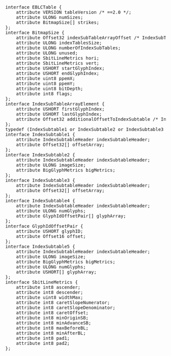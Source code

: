 <pre class='idl'>
interface EBLCTable {
	attribute VERSION tableVersion /* ==2.0 */;
	attribute ULONG numSizes;
	attribute BitmapSize[] strikes;
};
interface BitmapSize {
	attribute Offset32 indexSubTableArrayOffset /* IndexSubTableArrayElement[] */;
	attribute ULONG indexTablesSize;
	attribute ULONG numberOfIndexSubTables;
	attribute ULONG unused;
	attribute SbitLineMetrics hori;
	attribute SbitLineMetrics vert;
	attribute USHORT startGlyphIndex;
	attribute USHORT endGlyphIndex;
	attribute uint8 ppemX;
	attribute uint8 ppemY;
	attribute uint8 bitDepth;
	attribute int8 flags;
};
interface IndexSubTableArrayElement {
	attribute USHORT firstGlyphIndex;
	attribute USHORT lastGlyphIndex;
	attribute Offset32 additionalOffsetToIndexSubtable /* IndexSubTable */;
};
typedef (IndexSubtable1 or IndexSubtable2 or IndexSubtable3 or IndexSubtable4 or IndexSubtable5) IndexSubTable;
interface IndexSubtable1 {
	attribute IndexSubtableHeader indexSubtableHeader;
	attribute Offset32[] offsetArray;
};
interface IndexSubtable2 {
	attribute IndexSubtableHeader indexSubtableHeader;
	attribute ULONG imageSize;
	attribute BigGlyphMetrics bigMetrics;
};
interface IndexSubtable3 {
	attribute IndexSubtableHeader indexSubtableHeader;
	attribute Offset32[] offsetArray;
};
interface IndexSubtable4 {
	attribute IndexSubtableHeader indexSubtableHeader;
	attribute ULONG numGlyphs;
	attribute GlyphIdOffsetPair[] glyphArray;
};
interface GlyphIdOffsetPair {
	attribute USHORT glyphID;
	attribute Offset16 offset;
};
interface IndexSubtable5 {
	attribute IndexSubtableHeader indexSubtableHeader;
	attribute ULONG imageSize;
	attribute BigGlyphMetrics bigMetrics;
	attribute ULONG numGlyphs;
	attribute USHORT[] glyphArray;
};
interface SbitLineMetrics {
	attribute int8 ascender;
	attribute int8 descender;
	attribute uint8 widthMax;
	attribute int8 caretSlopeNumerator;
	attribute int8 caretSlopeDenominator;
	attribute int8 caretOffset;
	attribute int8 minOriginSB;
	attribute int8 minAdvanceSB;
	attribute int8 maxBeforeBL;
	attribute int8 minAfterBL;
	attribute int8 pad1;
	attribute int8 pad2;
};
</pre>

